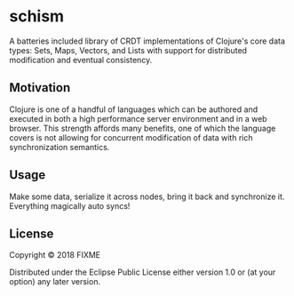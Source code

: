 # schism

A batteries included library of CRDT implementations of Clojure's core
data types: Sets, Maps, Vectors, and Lists with support for distributed
modification and eventual consistency.

## Motivation

Clojure is one of a handful of languages which can be authored and
executed in both a high performance server environment and in a web
browser. This strength affords many benefits, one of which the
language covers is not allowing for concurrent modification of data
with rich synchronization semantics.

## Usage

Make some data, serialize it across nodes, bring it back and
synchronize it. Everything magically auto syncs!

## License

Copyright © 2018 FIXME

Distributed under the Eclipse Public License either version 1.0 or (at
your option) any later version.
